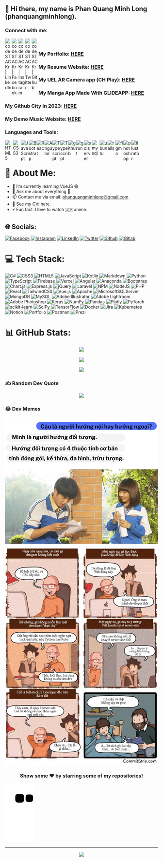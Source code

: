 <!--

**longphanquangminh/longphanquangminh** is a ✨ _special_ ✨ repository because its `README.md` (this file) appears on your GitHub profile.
Thanks to: https://gprm.itsvg.in
Here are some ideas to get you started:

- 🔭 I’m currently working on ...
- 🌱 I’m currently learning ...
- 👯 I’m looking to collaborate on ...
- 🤔 I’m looking for help with ...
- 💬 Ask me about ...
- 📫 How to reach me: ...
- 😄 Pronouns: ...
- ⚡ Fun fact: ...
-->

## 👋 Hi there, my name is Phan Quang Minh Long (phanquangminhlong).

### Connect with me:

<!-- [<img align="left" alt="codeSTACKr.com" width="22px" src="https://raw.githubusercontent.com/iconic/open-iconic/master/svg/globe.svg" />][website] -->

[<img align="left" alt="codeSTACKr | LinkedIn" width="22px" src="https://cdn.jsdelivr.net/npm/simple-icons@v3/icons/linkedin.svg" />][linkedin]
[<img align="left" alt="codeSTACKr | Facebook" width="22px" src="https://cdn.jsdelivr.net/npm/simple-icons@3.13.0/icons/facebook.svg" />][facebook]
[<img align="left" alt="codeSTACKr | Instagram" width="22px" src="https://cdn.jsdelivr.net/npm/simple-icons@v3/icons/instagram.svg" />][instagram]
[<img align="left" alt="codeSTACKr | Twitter" width="22px" src="https://cdn.jsdelivr.net/npm/simple-icons@v3/icons/twitter.svg" />][twitter]
[<img align="left" alt="codeSTACKr | Github" width="22px" src="https://cdn.jsdelivr.net/npm/simple-icons@v3/icons/github.svg" />][github]

<br />

### My Portfolio: [HERE](https://bit.ly/portfolio-pqmlong)

### My Resume Website: [HERE](https://longphanquangminh.github.io/Long-Phan-Resume)

### My UEL AR Camera app (CH Play): [HERE](https://play.google.com/store/apps/details?id=com.DefaultCompany.MyProjectCameraDemohihi)

### My Manga App Made With GLIDEAPP: [HERE](https://mangapqml.glideapp.io)

### My Github City In 2023: [HERE](https://honzaap.github.io/GithubCity/?name=longphanquangminh&year=2023)

### My Demo Music Website: [HERE](https://longphanquangminh.github.io/ML-Music-Player-F8)



### Languages and Tools:


<img align="left" alt="HTML5" width="26px" src="https://img.icons8.com/color/344/html-5--v1.png" />
<img align="left" alt="CSS3" width="26px" src="https://img.icons8.com/color/344/css3.png" />
<img align="left" alt="JavaScript" width="26px" src="https://img.icons8.com/color/344/javascript--v1.png" />
<img align="left" alt="Bootstrap" width="26px" src="https://img.icons8.com/color/344/bootstrap.png" />
<img align="left" alt="React" width="26px" src="https://img.icons8.com/officel/344/react.png" />
<img align="left" alt="Angular" width="26px" src="https://img.icons8.com/color/344/angularjs.png" />
<img align="left" alt="Typescript" width="26px" src="https://img.icons8.com/color/344/typescript.png" />
<img align="left" alt="Typescript" width="26px" src="https://img.icons8.com/color/344/nodejs.png" />
<img align="left" alt="github" width="26px" src="https://img.icons8.com/glyph-neue/344/github.png" />
<img align="left" alt="grunt" width="26px" src="https://gruntjs.com/img/og.png" />
<!-- <img align="left" alt="gulp" height="26px" src="https://media.discordapp.net/attachments/1026660684739653674/1108617600847585350/gulp-js-icon.png" /> -->
<img align="left" alt="sqlserver" width="26px" src="https://img.icons8.com/color/344/microsoft-sql-server.png" />
<img align="left" alt="mysql" width="26px" src="https://img.icons8.com/color/344/mysql.png" />
<img align="left" alt="ubuntu" width="26px" src="https://img.icons8.com/color/344/ubuntu.png" />
<img align="left" alt="rails" width="26px" src="https://img.icons8.com/external-tal-revivo-color-tal-revivo/256/external-rails-a-server-side-web-application-framework-written-in-ruby-logo-color-tal-revivo.png" />
<img align="left" alt="figma" width="26px" src="https://img.icons8.com/color/344/figma--v1.png" />
<img align="left" alt="photoshop" width="26px" src="https://img.icons8.com/color/344/adobe-photoshop--v1.png" />
<img align="left" alt="illustrator" width="26px" src="https://img.icons8.com/color/344/adobe-illustrator--v1.png" />

[facebook]: https://www.facebook.com/pqmlong265
[instagram]: https://www.instagram.com/minhlong909
[linkedin]: https://www.linkedin.com/in/phanquangminhlong
[twitter]: https://twitter.com/pqmlong
[github]: https://github.com/longphanquangminh

<br/>
<br/>
<br/>

# 💫 About Me:
- 🌱 I’m currently learning VueJS 😄
- 💬 Ask me about everything 🤔
- 📫 Contact me via email: <a href="mailto:phanquangminhlong@gmail.com?subject=Hello Minh Long">phanquangminhlong@gmail.com</a>.
- 📄 See my CV: <a target="_blank" href="https://drive.google.com/file/d/1t9LyC15nODKYXYYqHkbzFa3JVoMjP72_/view">here</a>.<!-- - ⚡ Fun fact: I love to watch 🇯🇵 anime <img src="https://www.downloadclipart.net/large/dragon-ball-super-png-image.png" width="12px"> -->
- ⚡ Fun fact: I love to watch 🇯🇵 anime.



## 🌐 Socials:
[![Facebook](https://img.shields.io/badge/Facebook-%231877F2.svg?logo=Facebook&logoColor=white)](https://facebook.com/pqmlong265) [![Instagram](https://img.shields.io/badge/Instagram-%23E4405F.svg?logo=Instagram&logoColor=white)](https://instagram.com/minhlong909) [![LinkedIn](https://img.shields.io/badge/LinkedIn-%230077B5.svg?logo=linkedin&logoColor=white)](https://linkedin.com/in/phanquangminhlong) [![Twitter](https://img.shields.io/badge/Twitter-%231DA1F2.svg?logo=Twitter&logoColor=white)](https://twitter.com/pqmlong) [![Github](https://img.shields.io/badge/Github-black.svg?logo=Github&logoColor=white)](https://github.com/longphanquangminh) [![Gitlab](https://img.shields.io/badge/Gitlab-orange.svg?logo=Gitlab&logoColor=white)](https://gitlab.com/longpqm19406c)

# 💻 Tech Stack:
![C#](https://img.shields.io/badge/c%23-%23239120.svg?style=for-the-badge&logo=c-sharp&logoColor=white) ![CSS3](https://img.shields.io/badge/css3-%231572B6.svg?style=for-the-badge&logo=css3&logoColor=white) ![HTML5](https://img.shields.io/badge/html5-%23E34F26.svg?style=for-the-badge&logo=html5&logoColor=white) ![JavaScript](https://img.shields.io/badge/javascript-%23323330.svg?style=for-the-badge&logo=javascript&logoColor=%23F7DF1E) ![Kotlin](https://img.shields.io/badge/kotlin-%230095D5.svg?style=for-the-badge&logo=kotlin&logoColor=white) ![Markdown](https://img.shields.io/badge/markdown-%23000000.svg?style=for-the-badge&logo=markdown&logoColor=white) ![Python](https://img.shields.io/badge/python-3670A0?style=for-the-badge&logo=python&logoColor=ffdd54) ![TypeScript](https://img.shields.io/badge/typescript-%23007ACC.svg?style=for-the-badge&logo=typescript&logoColor=white) ![Firebase](https://img.shields.io/badge/firebase-%23039BE5.svg?style=for-the-badge&logo=firebase) ![Vercel](https://img.shields.io/badge/vercel-%23000000.svg?style=for-the-badge&logo=vercel&logoColor=white) ![Angular](https://img.shields.io/badge/angular-%23DD0031.svg?style=for-the-badge&logo=angular&logoColor=white) ![Anaconda](https://img.shields.io/badge/Anaconda-%2344A833.svg?style=for-the-badge&logo=anaconda&logoColor=white) ![Bootstrap](https://img.shields.io/badge/bootstrap-%23563D7C.svg?style=for-the-badge&logo=bootstrap&logoColor=white) ![Chart.js](https://img.shields.io/badge/chart.js-F5788D.svg?style=for-the-badge&logo=chart.js&logoColor=white) ![Express.js](https://img.shields.io/badge/express.js-%23404d59.svg?style=for-the-badge&logo=express&logoColor=%2361DAFB) ![jQuery](https://img.shields.io/badge/jquery-%230769AD.svg?style=for-the-badge&logo=jquery&logoColor=white) ![Laravel](https://img.shields.io/badge/laravel-%23FF2D20.svg?style=for-the-badge&logo=laravel&logoColor=white) ![NPM](https://img.shields.io/badge/NPM-%23000000.svg?style=for-the-badge&logo=npm&logoColor=white) ![NodeJS](https://img.shields.io/badge/node.js-6DA55F?style=for-the-badge&logo=node.js&logoColor=white) ![PHP](https://img.shields.io/badge/php-%23777BB4.svg?style=for-the-badge&logo=php&logoColor=white) ![React](https://img.shields.io/badge/react-%2320232a.svg?style=for-the-badge&logo=react&logoColor=%2361DAFB) ![TailwindCSS](https://img.shields.io/badge/tailwindcss-%2338B2AC.svg?style=for-the-badge&logo=tailwind-css&logoColor=white) ![Vue.js](https://img.shields.io/badge/vuejs-%2335495e.svg?style=for-the-badge&logo=vuedotjs&logoColor=%234FC08D) ![Apache](https://img.shields.io/badge/apache-%23D42029.svg?style=for-the-badge&logo=apache&logoColor=white) ![MicrosoftSQLServer](https://img.shields.io/badge/Microsoft%20SQL%20Sever-CC2927?style=for-the-badge&logo=microsoft%20sql%20server&logoColor=white) ![MongoDB](https://img.shields.io/badge/MongoDB-%234ea94b.svg?style=for-the-badge&logo=mongodb&logoColor=white) ![MySQL](https://img.shields.io/badge/mysql-%2300f.svg?style=for-the-badge&logo=mysql&logoColor=white) ![Adobe Illustrator](https://img.shields.io/badge/adobeillustrator-%23FF9A00.svg?style=for-the-badge&logo=adobeillustrator&logoColor=white) ![Adobe Lightroom](https://img.shields.io/badge/Adobe%20Lightroom-31A8FF.svg?style=for-the-badge&logo=Adobe%20Lightroom&logoColor=white) ![Adobe Photoshop](https://img.shields.io/badge/adobephotoshop-%2331A8FF.svg?style=for-the-badge&logo=adobephotoshop&logoColor=white) ![Keras](https://img.shields.io/badge/Keras-%23D00000.svg?style=for-the-badge&logo=Keras&logoColor=white) ![NumPy](https://img.shields.io/badge/numpy-%23013243.svg?style=for-the-badge&logo=numpy&logoColor=white) ![Pandas](https://img.shields.io/badge/pandas-%23150458.svg?style=for-the-badge&logo=pandas&logoColor=white) ![Plotly](https://img.shields.io/badge/Plotly-%233F4F75.svg?style=for-the-badge&logo=plotly&logoColor=white) ![PyTorch](https://img.shields.io/badge/PyTorch-%23EE4C2C.svg?style=for-the-badge&logo=PyTorch&logoColor=white) ![scikit-learn](https://img.shields.io/badge/scikit--learn-%23F7931E.svg?style=for-the-badge&logo=scikit-learn&logoColor=white) ![SciPy](https://img.shields.io/badge/SciPy-%230C55A5.svg?style=for-the-badge&logo=scipy&logoColor=%white) ![TensorFlow](https://img.shields.io/badge/TensorFlow-%23FF6F00.svg?style=for-the-badge&logo=TensorFlow&logoColor=white) ![Docker](https://img.shields.io/badge/docker-%230db7ed.svg?style=for-the-badge&logo=docker&logoColor=white) ![Jira](https://img.shields.io/badge/jira-%230A0FFF.svg?style=for-the-badge&logo=jira&logoColor=white) ![Kubernetes](https://img.shields.io/badge/kubernetes-%23326ce5.svg?style=for-the-badge&logo=kubernetes&logoColor=white) ![Notion](https://img.shields.io/badge/Notion-%23000000.svg?style=for-the-badge&logo=notion&logoColor=white) ![Portfolio](https://img.shields.io/badge/Portfolio-%23000000.svg?style=for-the-badge&logo=firefox&logoColor=#FF7139) ![Postman](https://img.shields.io/badge/Postman-FF6C37?style=for-the-badge&logo=postman&logoColor=white) ![Prezi](https://img.shields.io/badge/Prezi-%23000000.svg?style=for-the-badge&logo=Prezi&logoColor=white)
# 📊 GitHub Stats:
<div align="center">
 
![](https://github-readme-stats.vercel.app/api?username=longphanquangminh&theme=dark&hide_border=false&include_all_commits=false&count_private=false)<br/>
 
</div>

<div align="center">
 
![](https://github-readme-streak-stats.herokuapp.com/?user=longphanquangminh&theme=dark&hide_border=false)<br/>

</div>

<div align="center">
 
![](https://github-readme-stats.vercel.app/api/top-langs/?username=longphanquangminh&theme=dark&hide_border=false&include_all_commits=false&count_private=false&layout=compact)

</div>

### ✍️ Random Dev Quote
<div align="center">

 ![](https://quotes-github-readme.vercel.app/api?type=horizontal&theme=radical)

</div>

<!-- ### 😂 Random Dev Meme
<div align="center">

<img src="https://random-memer.herokuapp.com" width="512px"/> -->

</div>

### 😂 Dev Memes
<div align="center">
 
<img src="https://raw.githubusercontent.com/longphanquangminh/demo-achievement-justDraft/master/287988111_355278046723309_7149123002016877620_n.jpg" width="512px"/>

</div>

<div align="center">
 
<img src="https://raw.githubusercontent.com/longphanquangminh/demo-achievement-justDraft/master/strip-le-fullstack-js-2-650-finalenglish-2-e1470529692491.jpg" width="512px"/>

</div>
 
<div align="center">
  
### Show some ❤️ by starring some of my repositories!
  
</div>

<div>

![Snake animation](https://github.com/longphanquangminh/longphanquangminh/blob/output/github-contribution-grid-snake.svg)

</div>

---

<div align="center">

[![](https://visitcount.itsvg.in/api?id=longphanquangminh&icon=0&color=0)](https://visitcount.itsvg.in)

</div>
